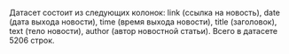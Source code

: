 Датасет состоит из следующих колонок: link (ссылка на новость), date (дата выхода новости), time (время выхода новости), title (заголовок), text (тело новости), author (автор новостной статьи). Всего в датасете 5206 строк.
